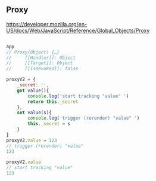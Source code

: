 ## Proxy

https://developer.mozilla.org/en-US/docs/Web/JavaScript/Reference/Global_Objects/Proxy


```js

app
// Proxy(Object) {…}
//     [[Handler]]: Object
//     [[Target]]: Object
//     [[IsRevoked]]: false

proxyV2 = {
    _secret: '',
    get value(){
        console.log('start tracking "value" ')
        return this._secret
    },
    set value(s){
        console.log('trigger (rerender) "value" ')
        this._secret = s
    }
}
proxyV2.value = 123
// trigger (rerender) "value"
123

proxyV2.value
// start tracking "value"
123

```
